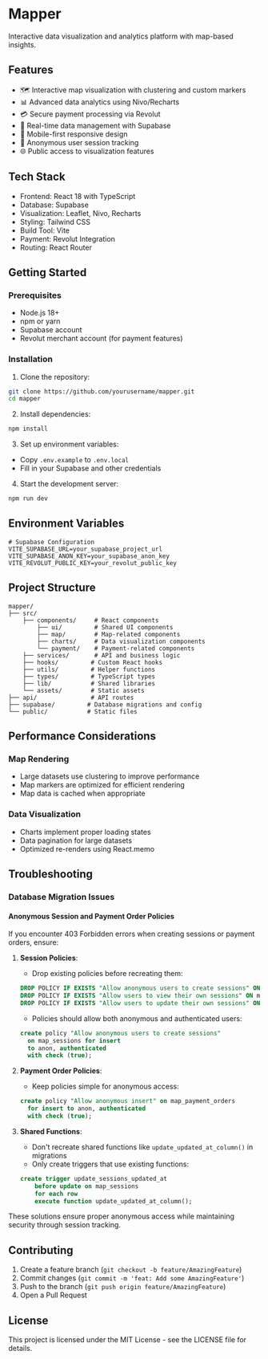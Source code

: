 # Mapper

Interactive data visualization and analytics platform with map-based insights.

## Features

- 🗺️ Interactive map visualization with clustering and custom markers
- 📊 Advanced data analytics using Nivo/Recharts
- 💳 Secure payment processing via Revolut
- 🔄 Real-time data management with Supabase
- 📱 Mobile-first responsive design
- 👤 Anonymous user session tracking
- 🌐 Public access to visualization features

## Tech Stack

- Frontend: React 18 with TypeScript
- Database: Supabase
- Visualization: Leaflet, Nivo, Recharts
- Styling: Tailwind CSS
- Build Tool: Vite
- Payment: Revolut Integration
- Routing: React Router

## Getting Started

### Prerequisites

- Node.js 18+
- npm or yarn
- Supabase account
- Revolut merchant account (for payment features)

### Installation

1. Clone the repository:
```bash
git clone https://github.com/yourusername/mapper.git
cd mapper
```

2. Install dependencies:
```bash
npm install
```

3. Set up environment variables:
- Copy `.env.example` to `.env.local`
- Fill in your Supabase and other credentials

4. Start the development server:
```bash
npm run dev
```

## Environment Variables

```env
# Supabase Configuration
VITE_SUPABASE_URL=your_supabase_project_url
VITE_SUPABASE_ANON_KEY=your_supabase_anon_key
VITE_REVOLUT_PUBLIC_KEY=your_revolut_public_key
```

## Project Structure

```
mapper/
├── src/
    ├── components/     # React components
        ├── ui/         # Shared UI components
        ├── map/        # Map-related components
        ├── charts/     # Data visualization components
        └── payment/    # Payment-related components
    ├── services/       # API and business logic
    ├── hooks/         # Custom React hooks
    ├── utils/         # Helper functions
    ├── types/         # TypeScript types
    ├── lib/           # Shared libraries
    └── assets/        # Static assets
├── api/               # API routes
├── supabase/         # Database migrations and config
└── public/           # Static files
```

## Performance Considerations

### Map Rendering
- Large datasets use clustering to improve performance
- Map markers are optimized for efficient rendering
- Map data is cached when appropriate

### Data Visualization
- Charts implement proper loading states
- Data pagination for large datasets
- Optimized re-renders using React.memo

## Troubleshooting

### Database Migration Issues

#### Anonymous Session and Payment Order Policies

If you encounter 403 Forbidden errors when creating sessions or payment orders, ensure:

1. **Session Policies**: 
   - Drop existing policies before recreating them:
   ```sql
   DROP POLICY IF EXISTS "Allow anonymous users to create sessions" ON map_sessions;
   DROP POLICY IF EXISTS "Allow users to view their own sessions" ON map_sessions;
   DROP POLICY IF EXISTS "Allow users to update their own sessions" ON map_sessions;
   ```
   - Policies should allow both anonymous and authenticated users:
   ```sql
   create policy "Allow anonymous users to create sessions"
     on map_sessions for insert
     to anon, authenticated
     with check (true);
   ```

2. **Payment Order Policies**:
   - Keep policies simple for anonymous access:
   ```sql
   create policy "Allow anonymous insert" on map_payment_orders
     for insert to anon, authenticated
     with check (true);
   ```

3. **Shared Functions**:
   - Don't recreate shared functions like `update_updated_at_column()` in migrations
   - Only create triggers that use existing functions:
   ```sql
   create trigger update_sessions_updated_at
       before update on map_sessions
       for each row
       execute function update_updated_at_column();
   ```

These solutions ensure proper anonymous access while maintaining security through session tracking.

## Contributing

1. Create a feature branch (`git checkout -b feature/AmazingFeature`)
2. Commit changes (`git commit -m 'feat: Add some AmazingFeature'`)
3. Push to the branch (`git push origin feature/AmazingFeature`)
4. Open a Pull Request

## License

This project is licensed under the MIT License - see the LICENSE file for details.